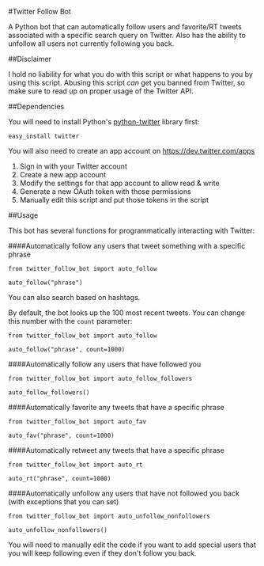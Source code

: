 #Twitter Follow Bot

A Python bot that can automatically follow users and favorite/RT tweets associated with a specific search query on Twitter. Also has the ability to unfollow all users not currently following you back.

##Disclaimer

I hold no liability for what you do with this script or what happens to you by using this script. Abusing this script *can* get you banned from Twitter, so make sure to read up on proper usage of the Twitter API.

##Dependencies

You will need to install Python's [python-twitter](https://code.google.com/p/python-twitter/) library first:

    easy_install twitter
    
You will also need to create an app account on https://dev.twitter.com/apps

1. Sign in with your Twitter account
2. Create a new app account
3. Modify the settings for that app account to allow read & write
4. Generate a new OAuth token with those permissions
5. Manually edit this script and put those tokens in the script

##Usage

This bot has several functions for programmatically interacting with Twitter:

####Automatically follow any users that tweet something with a specific phrase

    from twitter_follow_bot import auto_follow
  
    auto_follow("phrase")
    
You can also search based on hashtags.
  
By default, the bot looks up the 100 most recent tweets. You can change this number with the `count` parameter:

    from twitter_follow_bot import auto_follow
  
    auto_follow("phrase", count=1000)
    
####Automatically follow any users that have followed you

    from twitter_follow_bot import auto_follow_followers
    
    auto_follow_followers()

####Automatically favorite any tweets that have a specific phrase

    from twitter_follow_bot import auto_fav
  
    auto_fav("phrase", count=1000)
    
####Automatically retweet any tweets that have a specific phrase

    from twitter_follow_bot import auto_rt
  
    auto_rt("phrase", count=1000)

####Automatically unfollow any users that have not followed you back (with exceptions that you can set)

    from twitter_follow_bot import auto_unfollow_nonfollowers
  
    auto_unfollow_nonfollowers()
  
You will need to manually edit the code if you want to add special users that you will keep following even if they don't follow you back.
